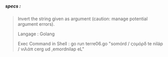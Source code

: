 ##### specs :

> Invert the string given as argument (caution: manage potential argument errors).
> 
> Langage : Golang
>
> Exec Command in Shell : go run terre06.go "somórd / ςομόρδ te niláp / νιλάπ cerg ud ,emordnilap eL"

##### 
